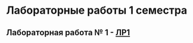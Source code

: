 # Лабораторные работы 1 семестра

## Лабораторная работа № 1 - [ЛР1](https://github.com/MelnikNO/programming3course/tree/main/1sem/LR1#readme)
